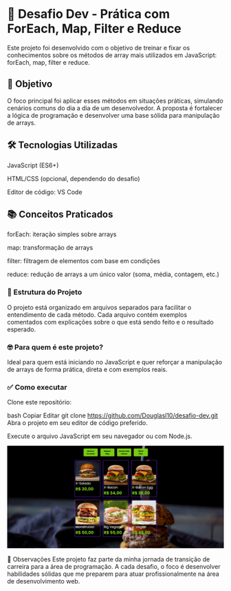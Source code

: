 <h1>🧠 Desafio Dev - Prática com ForEach, Map, Filter e Reduce</h1>
Este projeto foi desenvolvido com o objetivo de treinar e fixar os conhecimentos sobre os métodos de array mais utilizados em JavaScript: forEach, map, filter e reduce.

<h2>🚀 Objetivo</h2>
O foco principal foi aplicar esses métodos em situações práticas, simulando cenários comuns do dia a dia de um desenvolvedor. A proposta é fortalecer a lógica de programação e desenvolver uma base sólida para manipulação de arrays.

<h2>🛠️ Tecnologias Utilizadas</h2>
JavaScript (ES6+)

HTML/CSS (opcional, dependendo do desafio)

Editor de código: VS Code

<h2>📚 Conceitos Praticados</h2>
forEach: iteração simples sobre arrays

map: transformação de arrays

filter: filtragem de elementos com base em condições

reduce: redução de arrays a um único valor (soma, média, contagem, etc.)

<h3>📁 Estrutura do Projeto</h3>
O projeto está organizado em arquivos separados para facilitar o entendimento de cada método. Cada arquivo contém exemplos comentados com explicações sobre o que está sendo feito e o resultado esperado.

<h3>🤓 Para quem é este projeto?</h3>
Ideal para quem está iniciando no JavaScript e quer reforçar a manipulação de arrays de forma prática, direta e com exemplos reais.

<h3>✅ Como executar</h3>
Clone este repositório:

bash
Copiar
Editar
git clone https://github.com/Douglasl10/desafio-dev.git
Abra o projeto em seu editor de código preferido.

Execute o arquivo JavaScript em seu navegador ou com Node.js.

<img src="https://raw.githubusercontent.com/Douglasl10/desafio-dev/refs/heads/main/img/Captura%20de%20tela%202025-04-13%20185026.png"/>

📌 Observações
Este projeto faz parte da minha jornada de transição de carreira para a área de programação. A cada desafio, o foco é desenvolver habilidades sólidas que me preparem para atuar profissionalmente na área de desenvolvimento web.
